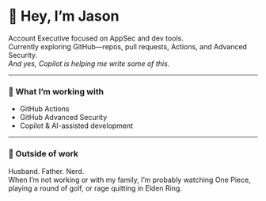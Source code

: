 # 👋 Hey, I’m Jason

Account Executive focused on AppSec and dev tools.  
Currently exploring GitHub—repos, pull requests, Actions, and Advanced Security.  
*And yes, Copilot is helping me write some of this.*

---

### 🧠 What I’m working with
- GitHub Actions  
- GitHub Advanced Security  
- Copilot & AI-assisted development

---

### 🌱 Outside of work  
Husband. Father. Nerd.  
When I’m not working or with my family, I’m probably watching One Piece, playing a round of golf, or rage quitting in Elden Ring.
